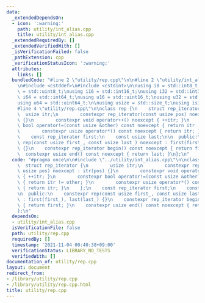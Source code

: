 ```yaml
---
data:
  _extendedDependsOn:
  - icon: ':warning:'
    path: utility/int_alias.cpp
    title: utility/int_alias.cpp
  _extendedRequiredBy: []
  _extendedVerifiedWith: []
  _isVerificationFailed: false
  _pathExtension: cpp
  _verificationStatusIcon: ':warning:'
  attributes:
    links: []
  bundledCode: "#line 2 \"utility/rep.cpp\"\n\n#line 2 \"utility/int_alias.cpp\"\n\
    \n#include <cstddef>\n#include <cstdint>\n\nusing i8 = std::int8_t;\nusing u8\
    \ = std::uint8_t;\nusing i16 = std::int16_t;\nusing i32 = std::int32_t;\nusing\
    \ i64 = std::int64_t;\nusing u16 = std::uint16_t;\nusing u32 = std::uint32_t;\n\
    using u64 = std::uint64_t;\n\nusing usize = std::size_t;\nusing isize = std::ptrdiff_t;\n\
    #line 4 \"utility/rep.cpp\"\n\nclass rep {\n    struct rep_iterator {\n      \
    \  usize itr;\n        constexpr rep_iterator(const usize pos) noexcept : itr(pos)\
    \ {}\n        constexpr void operator++() noexcept { ++itr; }\n        constexpr\
    \ bool operator!=(const usize &other) const noexcept { return itr != other; }\n\
    \        constexpr usize operator*() const noexcept { return itr; }\n    };\n\
    \    const rep_iterator first;\n    const usize last;\n\n  public:\n    constexpr\
    \ rep(const usize first_, const usize last_) noexcept : first(first_), last(last_)\
    \ {}\n    constexpr rep_iterator begin() const noexcept { return first; }\n  \
    \  constexpr usize end() const noexcept { return last; }\n};\n"
  code: "#pragma once\n\n#include \"../utility/int_alias.cpp\"\n\nclass rep {\n  \
    \  struct rep_iterator {\n        usize itr;\n        constexpr rep_iterator(const\
    \ usize pos) noexcept : itr(pos) {}\n        constexpr void operator++() noexcept\
    \ { ++itr; }\n        constexpr bool operator!=(const usize &other) const noexcept\
    \ { return itr != other; }\n        constexpr usize operator*() const noexcept\
    \ { return itr; }\n    };\n    const rep_iterator first;\n    const usize last;\n\
    \n  public:\n    constexpr rep(const usize first_, const usize last_) noexcept\
    \ : first(first_), last(last_) {}\n    constexpr rep_iterator begin() const noexcept\
    \ { return first; }\n    constexpr usize end() const noexcept { return last; }\n\
    };\n"
  dependsOn:
  - utility/int_alias.cpp
  isVerificationFile: false
  path: utility/rep.cpp
  requiredBy: []
  timestamp: '2021-11-04 00:40:38+09:00'
  verificationStatus: LIBRARY_NO_TESTS
  verifiedWith: []
documentation_of: utility/rep.cpp
layout: document
redirect_from:
- /library/utility/rep.cpp
- /library/utility/rep.cpp.html
title: utility/rep.cpp
---
```

